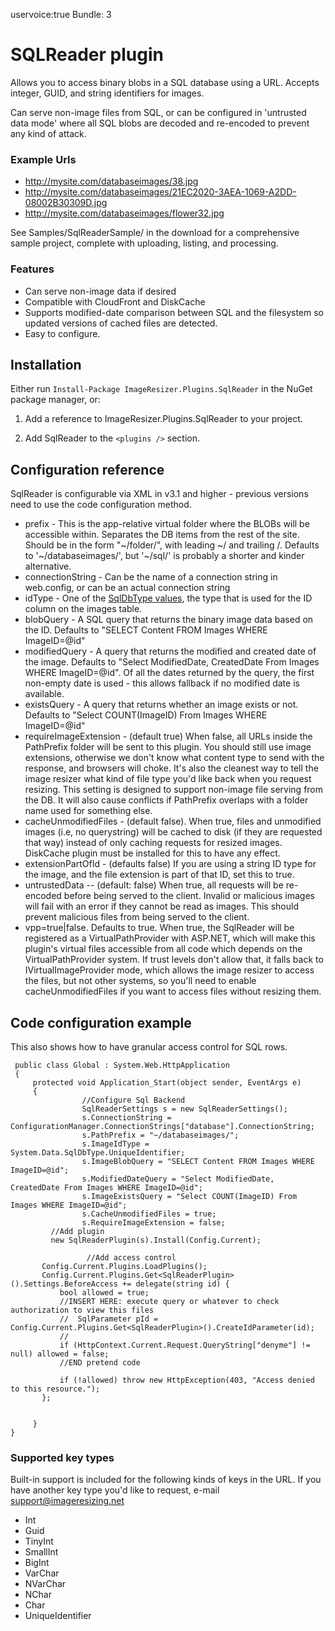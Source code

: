 uservoice:true
Bundle: 3


# SQLReader plugin

Allows you to access binary blobs in a SQL database using a URL. Accepts integer, GUID, and string identifiers for images. 

Can serve non-image files from SQL, or can be configured in 'untrusted data mode' where all SQL blobs are decoded and re-encoded to prevent any kind of attack.

### Example Urls

* http://mysite.com/databaseimages/38.jpg
* http://mysite.com/databaseimages/21EC2020-3AEA-1069-A2DD-08002B30309D.jpg
* http://mysite.com/databaseimages/flower32.jpg

See Samples/SqlReaderSample/ in the download for a comprehensive sample project, complete with uploading, listing, and processing.

### Features

* Can serve non-image data if desired
* Compatible with CloudFront and DiskCache
* Supports modified-date comparison between SQL and the filesystem so updated versions of cached files are detected.
* Easy to configure.


## Installation

Either run `Install-Package ImageResizer.Plugins.SqlReader` in the NuGet package manager, or:

1. Add a reference to ImageResizer.Plugins.SqlReader to your project.
2. Add SqlReader to the `<plugins />` section.

	<add name="SqlReader" 
		prefix="~/databaseimages/" 
		connectionString="database" 
		idType="UniqueIdentifier" 
		blobQuery="SELECT Content FROM Images WHERE ImageID=@id"
		modifiedQuery="Select ModifiedDate, CreatedDate From Images WHERE ImageID=@id" 
		existsQuery="Select COUNT(ImageID) From Images WHERE ImageID=@id"
		requireImageExtension="false" 
		cacheUnmodifiedFiles="true"
		extensionPartOfId="false"
		vpp="true"
		untrustedData="false" />

## Configuration reference

SqlReader is configurable via XML in v3.1 and higher - previous versions need to use the code configuration method.

* prefix - This is the app-relative virtual folder where the BLOBs will be accessible within. Separates the DB items from the rest of the site. Should be in the form "~/folder/", with leading ~/ and trailing /.  Defaults to '~/databaseimages/', but '~/sql/' is probably a shorter and kinder alternative.
* connectionString - Can be the name of a connection string in web.config, or can be an actual connection string
* idType - One of the [SqlDbType values](http://msdn.microsoft.com/en-us/library/system.data.sqldbtype.aspx), the type that is used for the ID column on the images table.
* blobQuery - A SQL query that returns the binary image data based on the ID. Defaults to "SELECT Content FROM Images WHERE ImageID=@id"
* modifiedQuery - A query that returns the modified and created date of the image.  Defaults to "Select ModifiedDate, CreatedDate From Images WHERE ImageID=@id". Of all the dates returned by the query, the first non-empty date is used - this allows fallback if no modified date is available.
* existsQuery - A query that returns whether an image exists or not. Defaults to "Select COUNT(ImageID) From Images WHERE ImageID=@id"
* requireImageExtension - (default true) When false, all URLs inside the PathPrefix folder will be sent to this plugin.
		You should still use image extensions, otherwise we don't know what content type to send with the response, and browsers will choke. 
		It's  also the cleanest way to tell the image resizer what kind of file type you'd like back when you request resizing.
		This setting is designed to support non-image file serving from the DB.
		It will also cause conflicts if PathPrefix overlaps with a folder name used for something else.
* cacheUnmodifiedFiles - 		(default false). When true, files and unmodified images (i.e, no querystring) will be cached to disk (if they are requested that way) instead of only caching requests for resized images. DiskCache plugin must be installed for this to have any effect.
* extensionPartOfId - (defaults false) If you are using a string ID type for the image, and the file extension is part of that ID, set this to true. 
* untrustedData -- (default: false) When true, all requests will be re-encoded before being served to the client. Invalid or malicious images will fail with an error if they cannot be read as images. This should prevent malicious files from being served to the client.
* vpp=true|false. Defaults to true. When true, the SqlReader will be registered as a VirtualPathProvider with ASP.NET, which will
	make this plugin's virtual files accessible from all code which depends on the VirtualPathProvider system. 
	If trust levels don't allow that, it falls back to IVirtualImageProvider mode, which allows the image resizer to access the files, but not other systems, so you'll need to enable cacheUnmodifiedFiles if you want to access files without resizing them.

## Code configuration example

This also shows how to have granular access control for SQL rows.

	 public class Global : System.Web.HttpApplication
	 {
	     protected void Application_Start(object sender, EventArgs e)
	     {
					//Configure Sql Backend
					SqlReaderSettings s = new SqlReaderSettings();
					s.ConnectionString = ConfigurationManager.ConnectionStrings["database"].ConnectionString;
					s.PathPrefix = "~/databaseimages/";
					s.ImageIdType = System.Data.SqlDbType.UniqueIdentifier;
					s.ImageBlobQuery = "SELECT Content FROM Images WHERE ImageID=@id";
					s.ModifiedDateQuery = "Select ModifiedDate, CreatedDate From Images WHERE ImageID=@id";
					s.ImageExistsQuery = "Select COUNT(ImageID) From Images WHERE ImageID=@id";
					s.CacheUnmodifiedFiles = true;
					s.RequireImageExtension = false;
	         //Add plugin
	         new SqlReaderPlugin(s).Install(Config.Current);

					 //Add access control
           Config.Current.Plugins.LoadPlugins();
           Config.Current.Plugins.Get<SqlReaderPlugin>().Settings.BeforeAccess += delegate(string id) {
               bool allowed = true;
               //INSERT HERE: execute query or whatever to check authorization to view this files
               //  SqlParameter pId = Config.Current.Plugins.Get<SqlReaderPlugin>().CreateIdParameter(id);
               // 
               if (HttpContext.Current.Request.QueryString["denyme"] != null) allowed = false;
               //END pretend code

               if (!allowed) throw new HttpException(403, "Access denied to this resource.");
           };
	

	     }
	}
	
### Supported key types

Built-in support is included for the following kinds of keys in the URL. If you have another key type you'd like to request, e-mail support@imageresizing.net

* Int
* Guid
* TinyInt
* SmallInt
* BigInt
* VarChar
* NVarChar
* NChar
* Char
* UniqueIdentifier

